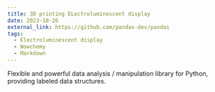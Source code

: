 ```yaml
---
title: 3D printing ELectroluminescent display
date: 2023-10-26
external_link: https://github.com/pandas-dev/pandas
tags:
  - Electroluminescent display
  - Wowchemy
  - Markdown
---
```


Flexible and powerful data analysis / manipulation library for Python, providing labeled data structures.

<!--more-->
